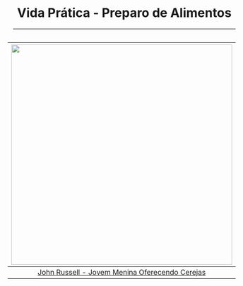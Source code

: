<h1 align="center">Vida Prática - Preparo de Alimentos</h1>

---

<div style="float: right; padding-left: 20px">

|               <img height="500" src="./assets/images/Vida_Prática/JohnRussell_SmallGirlPresentingCherries.jpeg" />               |
| :------------------------------------------------------------------------------------------------------------------------------: |
| [John Russell - Jovem Menina Oferecendo Cerejas](https://search.creativecommons.org/photos/e8fb32b4-b1aa-4ed6-a5d2-095b707ccf74) |

</div>
